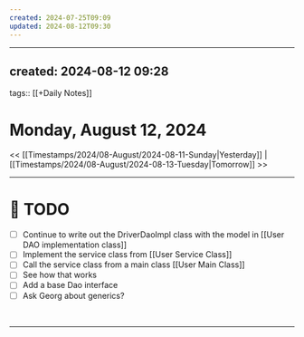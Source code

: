 ```yaml
---
created: 2024-07-25T09:09
updated: 2024-08-12T09:30
---
```

---
created: 2024-08-12 09:28
---
tags:: [[+Daily Notes]]

# Monday, August 12, 2024

<< [[Timestamps/2024/08-August/2024-08-11-Sunday|Yesterday]] | [[Timestamps/2024/08-August/2024-08-13-Tuesday|Tomorrow]] >>

---
# 📝 TODO
- [ ] Continue to write out the DriverDaoImpl class with the model in [[User DAO implementation class]]
- [ ] Implement the service class from [[User Service Class]]
- [ ] Call the service class from a main class [[User Main Class]]
- [ ] See how that works 
- [ ] Add a base Dao interface
- [ ] Ask Georg about generics? 
<br>


---


